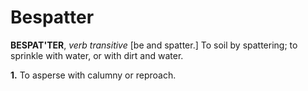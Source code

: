 # Bespatter

**BESPAT'TER**, _verb transitive_ \[be and spatter.\] To soil by spattering; to sprinkle with water, or with dirt and water.

**1.** To asperse with calumny or reproach.